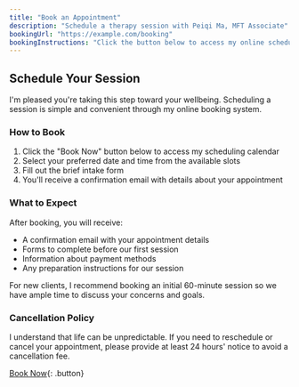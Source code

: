 ```yaml
---
title: "Book an Appointment"
description: "Schedule a therapy session with Peiqi Ma, MFT Associate"
bookingUrl: "https://example.com/booking"
bookingInstructions: "Click the button below to access my online scheduling system."
---
```


## Schedule Your Session

I'm pleased you're taking this step toward your wellbeing. Scheduling a session is simple and convenient through my online booking system.

### How to Book

1. Click the "Book Now" button below to access my scheduling calendar
2. Select your preferred date and time from the available slots
3. Fill out the brief intake form
4. You'll receive a confirmation email with details about your appointment

### What to Expect

After booking, you will receive:
- A confirmation email with your appointment details
- Forms to complete before our first session
- Information about payment methods
- Any preparation instructions for our session

For new clients, I recommend booking an initial 60-minute session so we have ample time to discuss your concerns and goals.

### Cancellation Policy

I understand that life can be unpredictable. If you need to reschedule or cancel your appointment, please provide at least 24 hours' notice to avoid a cancellation fee.

[Book Now](https://example.com/booking){: .button}